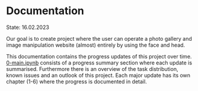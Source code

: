 # Documentation

State: 16.02.2023

Our goal is to create project where the user can operate a photo gallery and image manipulation website (almost) entirely by using the face and head.

This documentation contains the progress updates of this project over time.
[0-main.ipynb](./documentation/0-main.ipynb) consists of a progress summary section where each update is summarised. Furthermore there is an overview of the task distribution, known issues and an outlook of this project.
Each major update has its own chapter (1-6) where the progress is documented in detail.
